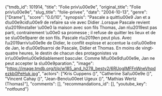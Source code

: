 {"tmdb_id": 101914, "title": "Folie priv\u00e9e", "original_title": "Folie priv\u00e9e", "slug_title": "folie-privee", "date": "2004-10-13", "genre": ["Drame"], "score": "0.0/10", "synopsis": "Pascale a quitt\u00e9 Jan et a d\u00e9cid\u00e9 de refaire sa vie avec Didier .Lorsque Pascale revient s\u2019installer \u00e0 la maison avec son fils Thomas, Jan n\u2019est pas parti, contrairement \u00e0 sa promesse ;  il refuse de quitter les lieux et de se s\u00e9parer de son fils.  Pascale n\u2019en peut plus. Avec l\u2019arriv\u00e9e de Didier, le conflit explose et accentue la col\u00e8re de Jan, le d\u00e9sarroi de Pascale, Didier et Thomas. En moins de vingt-quatre heures, le destin de chacun des protagonistes va irr\u00e9m\u00e9diablement basculer. Comme M\u00e9d\u00e9e, Jan ne peut accepter la s\u00e9paration.", "image": "https://image.tmdb.org/t/p/w185_and_h278_bestv2/6RUoglMFFnWneVhpdezkb0PeHuk.jpg", "actors": ["Kris Cuppens ()", "Catherine Sal\u00e9e ()", "Vincent Cahay ()", "Jean-Beno\u00eet Ugeux ()", "Mathias Wertz (Thomas)"], "comments": [], "recommandations_id": [], "youtube_key": "notfound"}